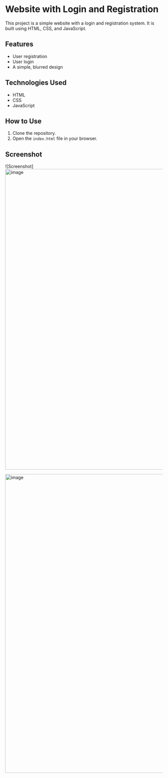 # Website with Login and Registration

This project is a simple website with a login and registration system. It is built using HTML, CSS, and JavaScript.

## Features

- User registration
- User login
- A simple, blurred design

## Technologies Used

- HTML
- CSS
- JavaScript

## How to Use

1.  Clone the repository.
2.  Open the `index.html` file in your browser.

## Screenshot

![Screenshot]<img width="1920" height="960" alt="image" src="https://github.com/user-attachments/assets/c846bc3d-0a1b-42db-b462-70f5cde589d8" />

<img width="1920" height="954" alt="image" src="https://github.com/user-attachments/assets/64475b3b-750e-42ef-9791-acb85ce3e371" />



